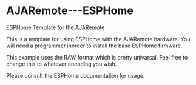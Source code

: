 # AJARemote---ESPHome
ESPHome Template for the AJARemote

This is a template for using ESPHome with the AJARemote hardware.  You will need a programmer inorder to install the base ESPHome firmware.

This example uses the RAW format which is pretty univarsal.  Feel free to change this to whatever encoding you wish.

Please consult the ESPHome documentation for usage.


